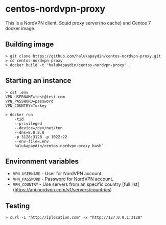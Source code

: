 # centos-nordvpn-proxy
This is a NordVPN client, Squid proxy server(no cache) and Centos 7 docker image.

## Building image
```
> git clone https://github.com/halukapaydin/centos-nordvpn-proxy.git
> cd centos-nordvpn-proxy
> docker build -t "halukapaydin/centos-nordvpn-proxy" .
```
## Starting an instance

```
> cat .env
VPN_USERNAME=test@test.com
VPN_PASSWORD=password
VPN_COUNTRY=Turkey
```

```
> docker run 
    -tid 
    --privileged 
    --device=/dev/net/tun 
    --dns=8.8.8.8 
    -p 3128:3128 -p 1022:22 
    --env-file=.env 
    halukapaydin/centos-nordvpn-proxy bash` 
```
## Environment variables
  * `VPN_USERNAME`     - User for NordVPN account.
  * `VPN_PASSWORD`     - Password for NordVPN account.
  * `VPN_COUNTRY`     - Use servers from an specific country [full list] (https://api.nordvpn.com/v1/servers/countries)

## Testing
```
> curl -L "http://iplocation.com" -x "http://127.0.0.1:3128"
```


